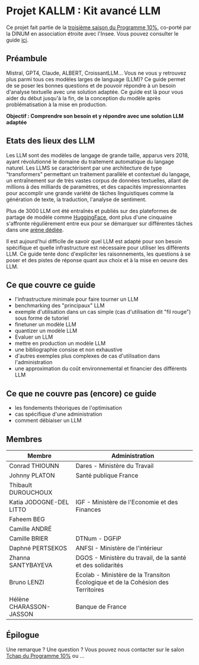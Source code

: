 # Projet KALLM : Kit avancé LLM



Ce projet fait partie de la [troisième saison du Programme 10%](https://10pct.datascience.etalab.studio/les-actualites/saison-3-programme-10/), co-porté par la DINUM en association étroite avec l'Insee.
Vous pouvez consulter le guide [ici](https://etalab.github.io/programme10pourcent-kallm/).


## Préambule

Mistral, GPT4, Claude, ALBERT, CroissantLLM... Vous ne vous y retrouvez plus parmi tous ces modèles larges de language (LLM)? Ce guide permet de se poser les bonnes questions et de pouvoir répondre à un besoin d'analyse textuelle avec une solution adaptée. Ce guide est là pour vous aider du début jusqu'à la fin, de la conception du modèle après problématisation à la mise en production.

**Objectif : Comprendre son besoin et y répondre avec une solution LLM adaptée**

## Etats des lieux des LLM

Les LLM sont des modèles de langage de grande taille, apparus vers 2018, ayant révolutionné le domaine du traitement automatique du langage naturel. 
Les LLMS se caractérisent par une architecture de type "transformers" permettant un traitement parallèle et contextuel du langage, un entraînement sur de très vastes corpus de données textuelles, allant de millions à des milliards de paramètres, et des capacités impressionnantes pour accomplir une grande variété de tâches linguistiques comme la génération de texte, la traduction, l'analyse de sentiment.

Plus de 3000 LLM ont été entraînés et publiés sur des plateformes de partage de modèle comme [HuggingFace](https://huggingface.co/spaces/lmsys/chatbot-arena-leaderboard), dont plus d'une cinquaine s'affronte régulièrement entre eux pour se démarquer sur différentes tâches dans une [arène dédiée](https://huggingface.co/spaces/lmsys/chatbot-arena-leaderboard).

Il est aujourd'hui difficile de savoir quel LLM est adapté pour son besoin spécifique et quelle infrastructure est nécessaire pour utiliser les différents LLM. Ce guide tente donc d'expliciter les raisonnements, les questions à se poser et des pistes de réponse quant aux choix et à la mise en oeuvre des LLM.


## Ce que couvre ce guide

* l'infrastructure minimale pour faire tourner un LLM
* benchmarking des "principaux" LLM
* exemple d'utilisation dans un cas simple (cas d'utilisation dit "fil rouge") sous forme de tutoriel
* finetuner un modèle LLM
* quantizer un modèle LLM
* Evaluer un LLM
* mettre en production un modèle LLM
* une bibliographie consise et non exhaustive
* d'autres exemples plus complexes de cas d'utilisation dans l'administration
* une approximation du coût environnemental et financier des différents LLM

## Ce que ne couvre pas (encore) ce guide

* les fondements théoriques de l'optimisation
* cas spécifique d'une administration
* comment débiaiser un LLM

## Membres

| Membre | Administration |
| ------ | -------------- |
|Conrad THIOUNN| Dares - Ministère du Travail                |
|  Johnny PLATON      | Santé publique France               |
|    Thibault DUROUCHOUX    |                |
|    Katia JODOGNE-DEL LITTO    | IGF - Ministère de l'Economie et des Finances       |
|   Faheem BEG     |                |
| Camille ANDRÉ| |
| Camille BRIER | DTNum - DGFiP |
| Daphné PERTSEKOS | ANFSI - Ministère de l'intérieur|
| Zhanna SANTYBAYEVA | DGOS - Ministère du travail, de la santé et des solidarités|
| Bruno LENZI | Ecolab - Ministère de la Transiton Écologique et de la Cohésion des Territoires | 
| Hélène CHARASSON-JASSON | Banque de France |

 ## Épilogue

 Une remarque ? Une question ? Vous pouvez nous contacter sur le salon [Tchap du Programme 10%](!hMSAqEDoNuxyPzFiLH:agent.dinum.tchap.gouv.fr) ou ...
